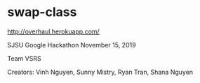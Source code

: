 # swap-class
http://overhaul.herokuapp.com/

SJSU Google Hackathon November 15, 2019

Team VSRS

Creators: Vinh Nguyen, Sunny Mistry, Ryan Tran, Shana Nguyen
